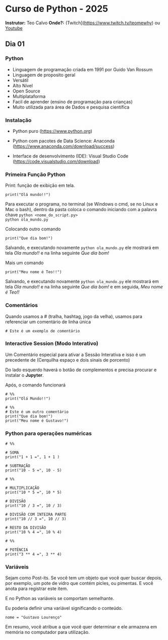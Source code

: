 # Curso de Python - 2025
**Instrutor:** Teo Calvo
**Onde?:** (Twitch](https://www.twitch.tv/teomewhy) ou [Youtube](https://www.youtube.com/@teomewhy)

## Dia 01
### Python
- Linguagem de programação criada em 1991 por Guido Van Rossum
- Linguagem de proposito geral
- Versátil
- Alto Nível
- Open Source
- Multiplataforma
- Facil de aprender (ensino de programação para crianças)
- Muito utilizada para área de Dados e pesquisa científica

### Instalação

- Python puro (https://www.python.org)

- Python com pacotes de Data Science: Anaconda (https://www.anaconda.com/download/success)

- Interface de desenvolvimento (IDE): Visual Studio Code (https://code.visualstudio.com/download)

### Primeira Função Python

Print: função de exibição em tela.

```
print("Olá mundo!!")
```

Para executar o programa, no terminal (se Windows o cmd, se no Linux e Mac o bash), dentro da pasta coloca o comando iniciando com a palavra chave ```python <nome_do_script.py>```<br>
```python ola_mundo.py```

Colocando outro comando 
```
print("Que dia bom!")
```
Salvando, e executando novamente ```python ola_mundo.py``` ele mostrará em tela *Ola mundo!!* e na linha seguinte *Que dia bom!*

Mais um comando

```
print("Meu nome é Teo!!")

```
Salvando, e executando novamente ```python ola_mundo.py``` ele mostrará em tela *Ola mundo!!* e na linha seguinte *Que dia bom!* e em seguida, *Meu nome é Teo!!*

### Comentários

Quando usamos a # (tralha, hashtag, jogo da velha), usamos para referenciar um comentário de linha única

```
# Este é um exemplo de comentário
```

### Interactive Session (Modo Interativo)
Um Comentário especial para ativar a Sessão Interativa e isso é um precedente de (Cerquilha espaço e dois sinais de porcento)

Do lado esquerdo haverá o botão de complementos e precisa procurar e instalar o **Jupyter**.

Após, o comando funcionará 

```
# %% 
print("Olá Mundo!!")

# %%
# Este é um outro comentário
print("Que dia bom!")
print("Meu nome é Gustavo!")
```

### Python para operações numéricas
```
# %%

# SOMA
print("1 + 1 =", 1 + 1 )

# SUBTRAÇÃO
print("10 - 5 =", 10 - 5)

# %%

# MULTIPLICAÇÃO
print("10 * 5 =", 10 * 5)

# DIVISÃO
print("10 / 3 =", 10 / 3)

# DIVISÃO COM INTEIRA PARTE
print("10 // 3 =", 10 // 3)

# RESTO DA DIVISÃO
print("10 % 4 =", 10 % 4)

# %%

# POTÊNCIA
print("3 ** 4 =", 3 ** 4)
```

### Variáveis
Sejam como Post-its.
Se você tem um objeto que você quer buscar depois, por exemplo, um pote de vidro que contém picles, ou pimentas. E você anota para registrar este item.

E no Python as variáveis se comportam semelhante.

Eu poderia definir uma variável significando o conteúdo.
```
nome = "Gustavo Lourenço"
```
Em resumo, você atribue a que você quer determinar e ele armazena em memória no computador para utilização.
